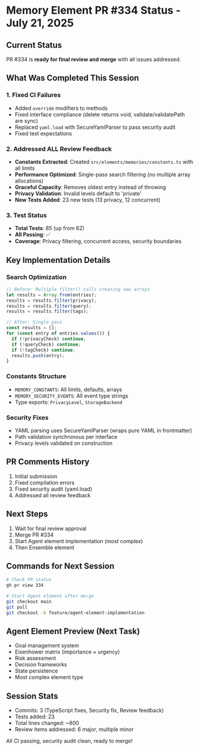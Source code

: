 # Memory Element PR #334 Status - July 21, 2025

## Current Status
PR #334 is **ready for final review and merge** with all issues addressed.

## What Was Completed This Session

### 1. Fixed CI Failures
- Added `override` modifiers to methods
- Fixed interface compliance (delete returns void, validate/validatePath are sync)
- Replaced `yaml.load` with SecureYamlParser to pass security audit
- Fixed test expectations

### 2. Addressed ALL Review Feedback
- **Constants Extracted**: Created `src/elements/memories/constants.ts` with all limits
- **Performance Optimized**: Single-pass search filtering (no multiple array allocations)
- **Graceful Capacity**: Removes oldest entry instead of throwing
- **Privacy Validation**: Invalid levels default to 'private'
- **New Tests Added**: 23 new tests (13 privacy, 12 concurrent)

### 3. Test Status
- **Total Tests**: 85 (up from 62)
- **All Passing**: ✅
- **Coverage**: Privacy filtering, concurrent access, security boundaries

## Key Implementation Details

### Search Optimization
```typescript
// Before: Multiple filter() calls creating new arrays
let results = Array.from(entries);
results = results.filter(privacy);
results = results.filter(query);
results = results.filter(tags);

// After: Single pass
const results = [];
for (const entry of entries.values()) {
  if (!privacyCheck) continue;
  if (!queryCheck) continue;
  if (!tagCheck) continue;
  results.push(entry);
}
```

### Constants Structure
- `MEMORY_CONSTANTS`: All limits, defaults, arrays
- `MEMORY_SECURITY_EVENTS`: All event type strings
- Type exports: `PrivacyLevel`, `StorageBackend`

### Security Fixes
- YAML parsing uses SecureYamlParser (wraps pure YAML in frontmatter)
- Path validation synchronous per interface
- Privacy levels validated on construction

## PR Comments History
1. Initial submission
2. Fixed compilation errors
3. Fixed security audit (yaml.load)
4. Addressed all review feedback

## Next Steps
1. Wait for final review approval
2. Merge PR #334
3. Start Agent element implementation (most complex)
4. Then Ensemble element

## Commands for Next Session
```bash
# Check PR status
gh pr view 334

# Start Agent element after merge
git checkout main
git pull
git checkout -b feature/agent-element-implementation
```

## Agent Element Preview (Next Task)
- Goal management system
- Eisenhower matrix (importance × urgency)
- Risk assessment
- Decision frameworks
- State persistence
- Most complex element type

## Session Stats
- Commits: 3 (TypeScript fixes, Security fix, Review feedback)
- Tests added: 23
- Total lines changed: ~800
- Review items addressed: 6 major, multiple minor

All CI passing, security audit clean, ready to merge!